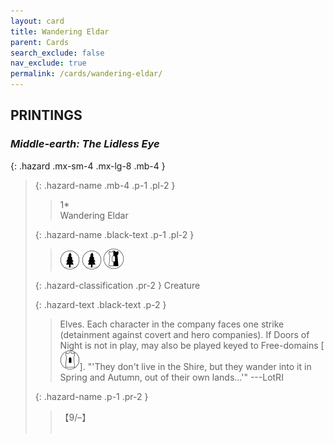 ```yaml
---
layout: card
title: Wandering Eldar
parent: Cards
search_exclude: false
nav_exclude: true
permalink: /cards/wandering-eldar/
---
```


## PRINTINGS


### _Middle-earth: The Lidless Eye_

{: .hazard .mx-sm-4 .mx-lg-8 .mb-4 }
> {: .hazard-name .mb-4 .p-1 .pl-2 }
> > <div class="hazard-mp">1*</div>
> > <div class="card-name">Wandering Eldar</div>
>
> {: .hazard-name .black-text .p-1 .pl-2 }
> > ![](/assets/images/wilderness.svg) ![](/assets/images/wilderness.svg) ![](/assets/images/border-land.svg)
>
> {: .hazard-classification .pr-2 }
> Creature
>
> {: .hazard-text .black-text .p-2 }
> > Elves. Each character in the company faces one strike (detainment against covert and hero companies). If Doors of Night is not in play, may also be played keyed to Free-domains \[![](/assets/images/free-domain.svg)].   "'They don't live in the Shire, but they wander into it in Spring and Autumn, out of their own lands...'" ---LotRI 
>
> {: .hazard-name .p-1 .pr-2 }
> > <div class="card-shield">【9/&ndash;】</div>
> > <div class="card-corruption">&nbsp;</div>
